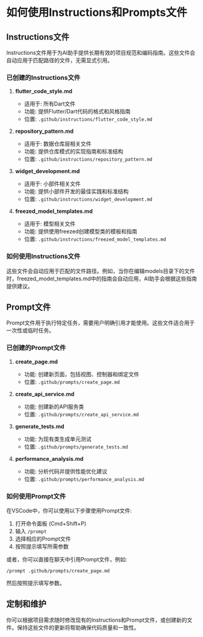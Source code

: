 # 如何使用Instructions和Prompts文件

## Instructions文件

Instructions文件用于为AI助手提供长期有效的项目规范和编码指南。这些文件会自动应用于匹配路径的文件，无需显式引用。

### 已创建的Instructions文件

1. **flutter_code_style.md**
   - 适用于: 所有Dart文件
   - 功能: 提供Flutter/Dart代码的格式和风格指南
   - 位置: `.github/instructions/flutter_code_style.md`

2. **repository_pattern.md**
   - 适用于: 数据仓库层相关文件
   - 功能: 提供仓库模式的实现指南和标准结构
   - 位置: `.github/instructions/repository_pattern.md`

3. **widget_development.md**
   - 适用于: 小部件相关文件
   - 功能: 提供小部件开发的最佳实践和标准结构
   - 位置: `.github/instructions/widget_development.md`

4. **freezed_model_templates.md**
   - 适用于: 模型相关文件
   - 功能: 提供使用freezed创建模型类的模板和指南
   - 位置: `.github/instructions/freezed_model_templates.md`

### 如何使用Instructions文件

这些文件会自动应用于匹配的文件路径。例如，当你在编辑models目录下的文件时，freezed_model_templates.md中的指南会自动应用，AI助手会根据这些指南提供建议。

## Prompt文件

Prompt文件用于执行特定任务，需要用户明确引用才能使用。这些文件适合用于一次性或临时任务。

### 已创建的Prompt文件

1. **create_page.md**
   - 功能: 创建新页面，包括视图、控制器和绑定文件
   - 位置: `.github/prompts/create_page.md`

2. **create_api_service.md**
   - 功能: 创建新的API服务类
   - 位置: `.github/prompts/create_api_service.md`

3. **generate_tests.md**
   - 功能: 为现有类生成单元测试
   - 位置: `.github/prompts/generate_tests.md`

4. **performance_analysis.md**
   - 功能: 分析代码并提供性能优化建议
   - 位置: `.github/prompts/performance_analysis.md`

### 如何使用Prompt文件

在VSCode中，你可以使用以下步骤使用Prompt文件:

1. 打开命令面板 (Cmd+Shift+P)
2. 输入 `/prompt`
3. 选择相应的Prompt文件
4. 按照提示填写所需参数

或者，你可以直接在聊天中引用Prompt文件，例如:

```
/prompt .github/prompts/create_page.md
```

然后按照提示填写参数。

## 定制和维护

你可以根据项目需求随时修改现有的Instructions和Prompt文件，或创建新的文件。保持这些文件的更新将帮助确保代码质量和一致性。

